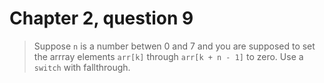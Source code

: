 # Chapter 2, question 9

> Suppose `n` is a number betwen 0 and 7 and you are supposed to set the arrray elements `arr[k]` through `arr[k + n - 1]` to zero. Use a `switch` with fallthrough.

